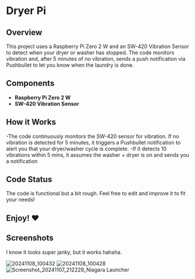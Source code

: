 # Dryer Pi

## Overview
This project uses a Raspberry Pi Zero 2 W and an SW-420 Vibration Sensor to detect when your dryer or washer has stopped. The code monitors vibration and, after 5 minutes of no vibration, sends a push notification via Pushbullet to let you know when the laundry is done.

## Components
- **Raspberry Pi Zero 2 W**
- **SW-420 Vibration Sensor**

## How it Works
-The code continuously monitors the SW-420 sensor for vibration. If no vibration is detected for 5 minutes, it triggers a Pushbullet notification to alert you that your dryer/washer cycle is complete.
-If it detects 10 vibrations within 5 mins, it assumes the washer + dryer is on and sends you a notification

## Code Status
The code is functional but a bit rough. Feel free to edit and improve it to fit your needs!

## Enjoy! ❤️

## Screenshots

I know it looks super janky, but it works hahaha.

![20241108_100432](https://github.com/user-attachments/assets/8c4a28f5-7a97-4fdf-9ed6-f64af5086588)
![20241108_100428](https://github.com/user-attachments/assets/56b0a308-9c53-4d68-8d29-1230980c5146)
![Screenshot_20241107_212229_Niagara Launcher](https://github.com/user-attachments/assets/55125a5c-3620-44ae-9554-cf4b25b579ac)
